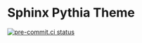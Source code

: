 # Sphinx Pythia Theme

[![pre-commit.ci status](https://results.pre-commit.ci/badge/github/ProjectPythia/sphinx-pythia-theme/main.svg)](https://results.pre-commit.ci/latest/github/ProjectPythia/sphinx-pythia-theme/main)
